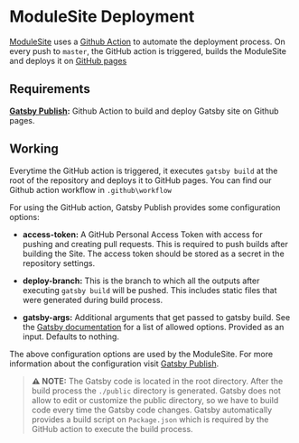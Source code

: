 # ModuleSite Deployment

[ModuleSite](https://github.com/MovingBlocks/ModuleSite) uses a [Github Action](https://github.com/features/actions) to automate the deployment process. On every push to `master`, the GitHub action is triggered, builds the ModuleSite and deploys it on
[GitHub pages](https://docs.github.com/en/pages/getting-started-with-github-pages/about-github-pages)

## Requirements

**[Gatsby Publish](https://github.com/marketplace/actions/gatsby-publish):** Github Action to build and deploy Gatsby site on Github pages.

## Working

Everytime the GitHub action is triggered, it executes `gatsby build` at the root of the repository and deploys it to GitHub pages.
You can find our Github action workflow in `.github\workflow`

For using the GitHub action, Gatsby Publish provides some configuration options:

- **access-token:**
  A GitHub Personal Access Token with access for pushing and creating pull requests. This is required to push builds after building the Site. The access token should be stored as a secret in the repository settings.

- **deploy-branch:**
  This is the branch to which all the outputs after executing `gatsby build` will be pushed. This includes static files that were generated during build process.

- **gatsby-args:**
  Additional arguments that get passed to gatsby build. See the [Gatsby documentation](https://www.gatsbyjs.com/docs/how-to/previews-deploys-hosting/path-prefix/) for a list of allowed options. Provided as an input. Defaults to nothing.

The above configuration options are used by the ModuleSite. For more information about the configuration visit [Gatsby Publish](https://github.com/marketplace/actions/gatsby-publish).

> **⚠️ NOTE:** The Gatsby code is located in the root directory. After the build process the `./public` directory is generated. Gatsby does not allow to edit or customize the public directory, so we have to build code every time the Gatsby code changes. Gatsby automatically provides a build script on `Package.json` which is required by the GitHub action to execute the build process.
